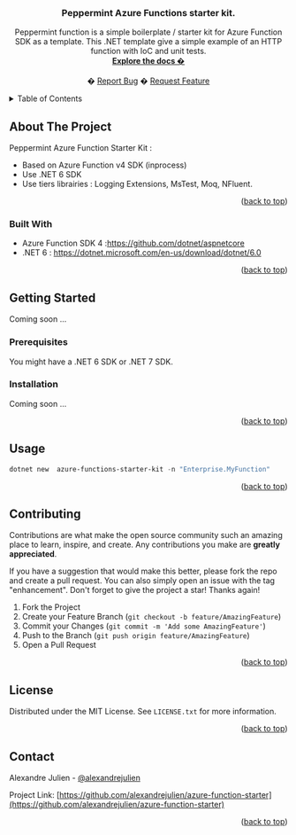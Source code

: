 <div id="top"></div>

<!-- PROJECT LOGO -->
<br />
<div align="center">
  <!-- <a href="https://github.com/alexandrejulien/azure-functions-starter">
    <img src="images/logo.png" alt="Logo" width="80" height="80">
  </a> -->

<h3 align="center">Peppermint Azure Functions starter kit.</h3>

  <p align="center">
    Peppermint function is a simple boilerplate / starter kit for Azure Function SDK as a template.
    This .NET template give a simple example of an HTTP function with IoC and unit tests.
    <br />
    <a href="https://github.com/alexandrejulien/azure-functions-starter"><strong>Explore the docs �</strong></a>
    <br />
    <br />    �
    <a href="https://github.com/alexandrejulien/azure-functions-starter/issues">Report Bug</a>
    �
    <a href="https://github.com/alexandrejulien/azure-functions-starter/issues">Request Feature</a>
  </p>
</div>



<!-- TABLE OF CONTENTS -->
<details>
  <summary>Table of Contents</summary>
  <ol>
    <li>
      <a href="#about-the-project">About The Project</a>
      <ul>
        <li><a href="#built-with">Built With</a></li>
      </ul>
    </li>
    <li>
      <a href="#getting-started">Getting Started</a>
      <ul>
        <li><a href="#prerequisites">Prerequisites</a></li>
        <li><a href="#installation">Installation</a></li>
      </ul>
    </li>
    <li><a href="#usage">Usage</a></li>
    <!-- <li><a href="#roadmap">Roadmap</a></li>
    <li><a href="#contributing">Contributing</a></li> -->
    <li><a href="#license">License</a></li>
    <li><a href="#contact">Contact</a></li>
  </ol>
</details>



<!-- ABOUT THE PROJECT -->
## About The Project

Peppermint Azure Function Starter Kit :
- Based on Azure Function v4 SDK (inprocess)
- Use .NET 6 SDK
- Use tiers librairies : Logging Extensions, MsTest, Moq, NFluent.

<p align="right">(<a href="#top">back to top</a>)</p>


### Built With

* Azure Function SDK 4 :https://github.com/dotnet/aspnetcore
* .NET 6 : https://dotnet.microsoft.com/en-us/download/dotnet/6.0

<p align="right">(<a href="#top">back to top</a>)</p>



<!-- GETTING STARTED -->
## Getting Started

Coming soon ...

### Prerequisites

You might have a .NET 6 SDK or .NET 7 SDK.

### Installation

Coming soon ...


<p align="right">(<a href="#top">back to top</a>)</p>



<!-- USAGE EXAMPLES -->
## Usage

```powershell
dotnet new  azure-functions-starter-kit -n "Enterprise.MyFunction"
```

<p align="right">(<a href="#top">back to top</a>)</p>



<!-- ROADMAP -->
<!-- ## Roadmap

- [ ] Feature 1
- [ ] Feature 2
- [ ] Feature 3
    - [ ] Nested Feature

See the [open issues](https://github.com/alexandrejulien/azure-functions-starter/issues) for a full list of proposed features (and known issues).

<p align="right">(<a href="#top">back to top</a>)</p> -->



<!-- CONTRIBUTING -->
## Contributing

Contributions are what make the open source community such an amazing place to learn, inspire, and create. Any contributions you make are **greatly appreciated**.

If you have a suggestion that would make this better, please fork the repo and create a pull request. You can also simply open an issue with the tag "enhancement".
Don't forget to give the project a star! Thanks again!

1. Fork the Project
2. Create your Feature Branch (`git checkout -b feature/AmazingFeature`)
3. Commit your Changes (`git commit -m 'Add some AmazingFeature'`)
4. Push to the Branch (`git push origin feature/AmazingFeature`)
5. Open a Pull Request

<p align="right">(<a href="#top">back to top</a>)</p>


<!-- LICENSE -->
## License

Distributed under the MIT License. See `LICENSE.txt` for more information.

<p align="right">(<a href="#top">back to top</a>)</p>



<!-- CONTACT -->
## Contact

Alexandre Julien - [@alexandrejulien](https://twitter.com/alexandrejulien) 

Project Link: [https://github.com/alexandrejulien/azure-function-starter](https://github.com/alexandrejulien/azure-function-starter)

<p align="right">(<a href="#top">back to top</a>)</p>



<!-- MARKDOWN LINKS & IMAGES -->
<!-- https://www.markdownguide.org/basic-syntax/#reference-style-links -->
